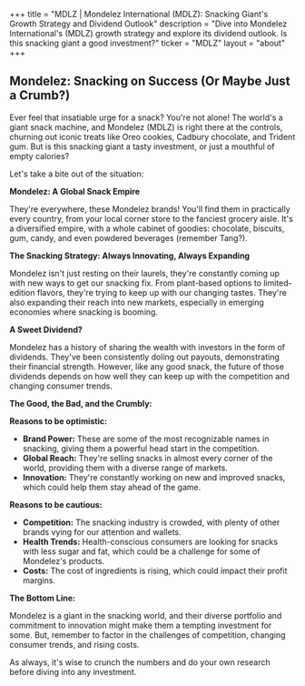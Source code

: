 +++
title = "MDLZ |  Mondelez International (MDLZ): Snacking Giant's Growth Strategy and Dividend Outlook"
description = "Dive into Mondelez International's (MDLZ) growth strategy and explore its dividend outlook. Is this snacking giant a good investment?"
ticker = "MDLZ"
layout = "about"
+++

        


## Mondelez: Snacking on Success (Or Maybe Just a Crumb?)

Ever feel that insatiable urge for a snack? You're not alone! The world's a giant snack machine, and Mondelez (MDLZ) is right there at the controls, churning out iconic treats like Oreo cookies, Cadbury chocolate, and Trident gum. But is this snacking giant a tasty investment, or just a mouthful of empty calories? 

Let's take a bite out of the situation:

**Mondelez: A Global Snack Empire**

They're everywhere, these Mondelez brands! You'll find them in practically every country, from your local corner store to the fanciest grocery aisle. It's a diversified empire, with a whole cabinet of goodies: chocolate, biscuits, gum, candy, and even powdered beverages (remember Tang?). 

**The Snacking Strategy: Always Innovating, Always Expanding**

Mondelez isn't just resting on their laurels, they're constantly coming up with new ways to get our snacking fix. From plant-based options to limited-edition flavors, they're trying to keep up with our changing tastes. They're also expanding their reach into new markets, especially in emerging economies where snacking is booming. 

**A Sweet Dividend?**

Mondelez has a history of sharing the wealth with investors in the form of dividends. They've been consistently doling out payouts, demonstrating their financial strength. However, like any good snack, the future of those dividends depends on how well they can keep up with the competition and changing consumer trends. 

**The Good, the Bad, and the Crumbly:**

**Reasons to be optimistic:**

* **Brand Power:** These are some of the most recognizable names in snacking, giving them a powerful head start in the competition.
* **Global Reach:** They're selling snacks in almost every corner of the world, providing them with a diverse range of markets.
* **Innovation:** They're constantly working on new and improved snacks, which could help them stay ahead of the game. 

**Reasons to be cautious:**

* **Competition:** The snacking industry is crowded, with plenty of other brands vying for our attention and wallets.
* **Health Trends:** Health-conscious consumers are looking for snacks with less sugar and fat, which could be a challenge for some of Mondelez's products.
* **Costs:** The cost of ingredients is rising, which could impact their profit margins. 

**The Bottom Line:**

Mondelez is a giant in the snacking world, and their diverse portfolio and commitment to innovation might make them a tempting investment for some. But, remember to factor in the challenges of competition, changing consumer trends, and rising costs. 

As always, it's wise to crunch the numbers and do your own research before diving into any investment. 

        